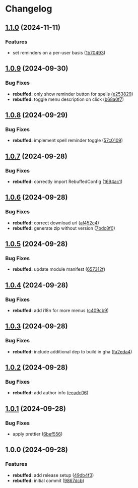 # Changelog

## [1.1.0](https://github.com/AnthonyPorthouse/foundry-modules/compare/rebuffed-v1.0.9...rebuffed-v1.1.0) (2024-11-11)


### Features

* set reminders on a per-user basis ([1b70493](https://github.com/AnthonyPorthouse/foundry-modules/commit/1b70493c841b91467f86f6598b1e5dba1484ee93))

## [1.0.9](https://github.com/AnthonyPorthouse/foundry-modules/compare/rebuffed-v1.0.8...rebuffed-v1.0.9) (2024-09-30)


### Bug Fixes

* **rebuffed:** only show reminder button for spells ([e253829](https://github.com/AnthonyPorthouse/foundry-modules/commit/e253829dbe435e38841cecfd6696c3fdaf4e5a58))
* **rebuffed:** toggle menu description on click ([b68a0f7](https://github.com/AnthonyPorthouse/foundry-modules/commit/b68a0f705d0cc93e8135a00dc34ce3ee58ab6fde))

## [1.0.8](https://github.com/AnthonyPorthouse/foundry-modules/compare/rebuffed-v1.0.7...rebuffed-v1.0.8) (2024-09-29)


### Bug Fixes

* **rebuffed:** implement spell reminder toggle ([57c0109](https://github.com/AnthonyPorthouse/foundry-modules/commit/57c0109686cb76c13adaee4917cecd33e8cee830))

## [1.0.7](https://github.com/AnthonyPorthouse/foundry-modules/compare/rebuffed-v1.0.6...rebuffed-v1.0.7) (2024-09-28)


### Bug Fixes

* **rebuffed:** correctly import RebuffedConfig ([1694ac1](https://github.com/AnthonyPorthouse/foundry-modules/commit/1694ac18718391b86cdb686b1ecea313b70cea89))

## [1.0.6](https://github.com/AnthonyPorthouse/foundry-modules/compare/rebuffed-v1.0.5...rebuffed-v1.0.6) (2024-09-28)


### Bug Fixes

* **rebuffed:** correct download url ([af452c4](https://github.com/AnthonyPorthouse/foundry-modules/commit/af452c4f662b484083fca6b253ef0cf7d5444152))
* **rebuffed:** generate zip without version ([7bdc8f0](https://github.com/AnthonyPorthouse/foundry-modules/commit/7bdc8f0267ed25e38343abac2f9141bd7924c13d))

## [1.0.5](https://github.com/AnthonyPorthouse/foundry-modules/compare/rebuffed-v1.0.4...rebuffed-v1.0.5) (2024-09-28)


### Bug Fixes

* **rebuffed:** update module manifest ([657312f](https://github.com/AnthonyPorthouse/foundry-modules/commit/657312f7365d85e3414d080b82ba283a1aafb14c))

## [1.0.4](https://github.com/AnthonyPorthouse/foundry-modules/compare/rebuffed-v1.0.3...rebuffed-v1.0.4) (2024-09-28)


### Bug Fixes

* **rebuffed:** add i18n for more menus ([c409cb9](https://github.com/AnthonyPorthouse/foundry-modules/commit/c409cb9f56ee7b65eabbb0af03f3114403dfc50b))

## [1.0.3](https://github.com/AnthonyPorthouse/foundry-modules/compare/rebuffed-v1.0.2...rebuffed-v1.0.3) (2024-09-28)


### Bug Fixes

* **rebuffed:** include additional dep to build in gha ([fa2eda4](https://github.com/AnthonyPorthouse/foundry-modules/commit/fa2eda4e72cb4ee7ac1f67ad93ac641ba4cea955))

## [1.0.2](https://github.com/AnthonyPorthouse/foundry-modules/compare/rebuffed-v1.0.1...rebuffed-v1.0.2) (2024-09-28)


### Bug Fixes

* **rebuffed:** add author info ([eeadc06](https://github.com/AnthonyPorthouse/foundry-modules/commit/eeadc067c09a9ab11ca70cbc8a57fdec3f1398d3))

## [1.0.1](https://github.com/AnthonyPorthouse/foundry-modules/compare/rebuffed-v1.0.0...rebuffed-v1.0.1) (2024-09-28)


### Bug Fixes

* apply prettier ([6bef556](https://github.com/AnthonyPorthouse/foundry-modules/commit/6bef556a9237ceb78be87f67efcad41ab7a06c9a))

## 1.0.0 (2024-09-28)


### Features

* **rebuffed:** add release setup ([49db4f3](https://github.com/AnthonyPorthouse/foundry-modules/commit/49db4f34dd827d7b4dc68e36b006be8e3ef440a6))
* **rebuffed:** initial commit ([9867dcb](https://github.com/AnthonyPorthouse/foundry-modules/commit/9867dcb06a625f13d378dc6077582f05b851f0e3))
